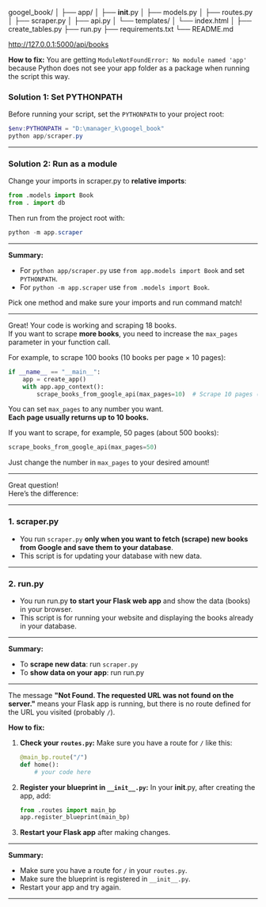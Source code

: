 googel_book/
│
├── app/
│   ├── __init__.py
│   ├── models.py
│   ├── routes.py
│   ├── scraper.py
│   ├── api.py
│   └── templates/
│       └── index.html
│
├── create_tables.py
├── run.py
├── requirements.txt
└── README.md

http://127.0.0.1:5000/api/books

**How to fix:**
You are getting `ModuleNotFoundError: No module named 'app'` because Python does not see your app folder as a package when running the script this way.



### Solution 1: Set PYTHONPATH

Before running your script, set the `PYTHONPATH` to your project root:

```powershell
$env:PYTHONPATH = "D:\manager_k\googel_book"
python app/scraper.py
```

---

### Solution 2: Run as a module

Change your imports in scraper.py to **relative imports**:

```python
from .models import Book
from . import db
```

Then run from the project root with:

```powershell
python -m app.scraper
```

---

**Summary:**  
- For `python app/scraper.py` use `from app.models import Book` and set `PYTHONPATH`.
- For `python -m app.scraper` use `from .models import Book`.

Pick one method and make sure your imports and run command match!


-----------------
Great! Your code is working and scraping 18 books.  
If you want to scrape **more books**, you need to increase the `max_pages` parameter in your function call.

For example, to scrape 100 books (10 books per page × 10 pages):

```python
if __name__ == "__main__":
    app = create_app()
    with app.app_context():
        scrape_books_from_google_api(max_pages=10)  # Scrape 10 pages (about 100 books)
```

You can set `max_pages` to any number you want.  
**Each page usually returns up to 10 books.**

If you want to scrape, for example, 50 pages (about 500 books):

```python
scrape_books_from_google_api(max_pages=50)
```

Just change the number in `max_pages` to your desired amount!

----------------------------

Great question!  
Here’s the difference:

---

### 1. **scraper.py**
- You run `scraper.py` **only when you want to fetch (scrape) new books from Google and save them to your database**.
- This script is for updating your database with new data.

---

### 2. **run.py**
- You run run.py **to start your Flask web app** and show the data (books) in your browser.
- This script is for running your website and displaying the books already in your database.

---

**Summary:**  
- To **scrape new data**: run `scraper.py`
- To **show data on your app**: run run.py

---------------------------------
The message **"Not Found. The requested URL was not found on the server."** means your Flask app is running, but there is no route defined for the URL you visited (probably `/`).

**How to fix:**

1. **Check your `routes.py`:**
   Make sure you have a route for `/` like this:
   ```python
   @main_bp.route("/")
   def home():
       # your code here
   ```

2. **Register your blueprint in `__init__.py`:**
   In your __init__.py, after creating the app, add:
   ```python
   from .routes import main_bp
   app.register_blueprint(main_bp)
   ```

3. **Restart your Flask app** after making changes.

---

**Summary:**  
- Make sure you have a route for `/` in your `routes.py`.
- Make sure the blueprint is registered in `__init__.py`.
- Restart your app and try again.

-----------------------------
